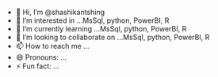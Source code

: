 - 👋 Hi, I’m @shashikantshing
- 👀 I’m interested in ...MsSql, python, PowerBI, R
- 🌱 I’m currently learning ...MsSql, python, PowerBI, R
- 💞️ I’m looking to collaborate on ...MsSql, python, PowerBI, R
- 📫 How to reach me ...
- 😄 Pronouns: ...
- ⚡ Fun fact: ...

<!---
shashikantshing/shashikantshing is a ✨ special ✨ repository because its `README.md` (this file) appears on your GitHub profile.
You can click the Preview link to take a look at your changes.
--->
